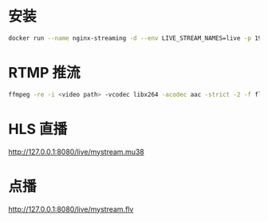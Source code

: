# 安装
```bash
docker run --name nginx-streaming -d --env LIVE_STREAM_NAMES=live -p 1935:1935  -p 8080:8080   --volume /mnt/video/vod:/usr/local/var/www/vod --volume /mnt/video/live:/usr/local/var/www/live geniusming/nginx-streaming:latest
```
# RTMP 推流
```bash
ffmpeg -re -i <video path> -vcodec libx264 -acodec aac -strict -2 -f flv rtmp://127.0.0.1/live/mystream
```

# HLS 直播
http://127.0.0.1:8080/live/mystream.mu38

# 点播
http://127.0.0.1:8080/live/mystream.flv
